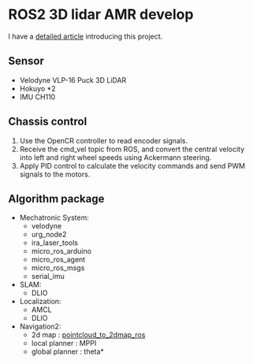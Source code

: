 # ROS2 3D lidar AMR develop

I have a [detailed article](https://hackmd.io/@ming0071/ROS2-notebook/%2F%40ming0071%2Fubuntu-reinstall-software) introducing this project.

## Sensor 
- Velodyne VLP-16 Puck 3D LiDAR
- Hokuyo *2
- IMU CH110

## Chassis control

1. Use the OpenCR controller to read encoder signals.
2. Receive the cmd_vel topic from ROS, and convert the central velocity into left and right wheel speeds using Ackermann steering.
3. Apply PID control to calculate the velocity commands and send PWM signals to the motors.

## Algorithm package

- Mechatronic System:
    - velodyne
    - urg_node2
    - ira_laser_tools
    - micro_ros_arduino
    - micro_ros_agent
    - micro_ros_msgs
    - serial_imu
- SLAM:
    - DLIO
- Localization:
    - AMCL
    - DLIO
- Navigation2:
    - 2d map : [pointcloud_to_2dmap_ros](https://github.com/m11312045/pointcloud_to_2dmap_ros/tree/ros2)
    - local planner : MPPI
    - global planner : theta*